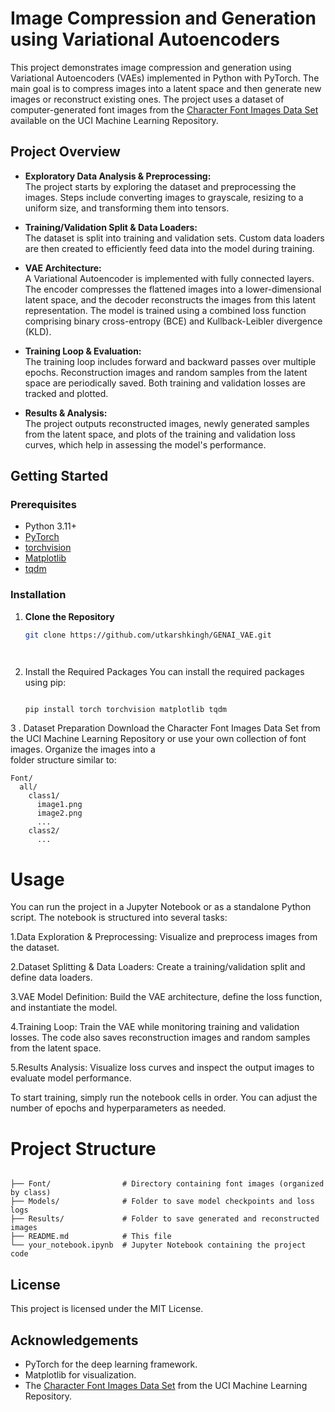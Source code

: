 # Image Compression and Generation using Variational Autoencoders

This project demonstrates image compression and generation using Variational Autoencoders (VAEs) implemented in Python with PyTorch. The main goal is to compress images into a latent space and then generate new images or reconstruct existing ones. The project uses a dataset of computer-generated font images from the [Character Font Images Data Set](https://archive.ics.uci.edu/ml/datasets/Character+Font+Images) available on the UCI Machine Learning Repository.

## Project Overview

- **Exploratory Data Analysis & Preprocessing:**  
  The project starts by exploring the dataset and preprocessing the images. Steps include converting images to grayscale, resizing to a uniform size, and transforming them into tensors.

- **Training/Validation Split & Data Loaders:**  
  The dataset is split into training and validation sets. Custom data loaders are then created to efficiently feed data into the model during training.

- **VAE Architecture:**  
  A Variational Autoencoder is implemented with fully connected layers. The encoder compresses the flattened images into a lower-dimensional latent space, and the decoder reconstructs the images from this latent representation. The model is trained using a combined loss function comprising binary cross-entropy (BCE) and Kullback-Leibler divergence (KLD).

- **Training Loop & Evaluation:**  
  The training loop includes forward and backward passes over multiple epochs. Reconstruction images and random samples from the latent space are periodically saved. Both training and validation losses are tracked and plotted.

- **Results & Analysis:**  
  The project outputs reconstructed images, newly generated samples from the latent space, and plots of the training and validation loss curves, which help in assessing the model's performance.

## Getting Started

### Prerequisites

- Python 3.11+
- [PyTorch](https://pytorch.org/)
- [torchvision](https://pytorch.org/vision/stable/index.html)
- [Matplotlib](https://matplotlib.org/)
- [tqdm](https://tqdm.github.io/)

### Installation

1. **Clone the Repository**

   ```bash
   git clone https://github.com/utkarshkingh/GENAI_VAE.git
   



2. Install the Required Packages
  You can install the required packages using pip:
   ```bash

   pip install torch torchvision matplotlib tqdm


3 . Dataset Preparation
    Download the Character Font Images Data Set from the UCI Machine Learning Repository or use your own collection of font images. Organize the images into a   
    folder structure similar to:

```console
Font/
  all/
    class1/
      image1.png
      image2.png
      ...
    class2/
      ...
```



# **Usage**

You can run the project in a Jupyter Notebook or as a standalone Python script. The notebook is structured into several tasks:

1.Data Exploration & Preprocessing:
  Visualize and preprocess images from the dataset.

2.Dataset Splitting & Data Loaders:
  Create a training/validation split and define data loaders.

3.VAE Model Definition:
  Build the VAE architecture, define the loss function, and instantiate the model.

4.Training Loop:
  Train the VAE while monitoring training and validation losses. The code also saves reconstruction images and random samples from the latent space.

5.Results Analysis:
  Visualize loss curves and inspect the output images to evaluate model performance.

To start training, simply run the notebook cells in order. You can adjust the number of epochs and hyperparameters as needed.


# **Project Structure**


```console

├── Font/                # Directory containing font images (organized by class)
├── Models/              # Folder to save model checkpoints and loss logs
├── Results/             # Folder to save generated and reconstructed images
├── README.md            # This file
└── your_notebook.ipynb  # Jupyter Notebook containing the project code
```


## License
This project is licensed under the MIT License.

## Acknowledgements
- PyTorch for the deep learning framework.
- Matplotlib for visualization.
- The [Character Font Images Data Set](https://archive.ics.uci.edu/ml/datasets/Character+Font+Images) from the UCI Machine Learning Repository.







